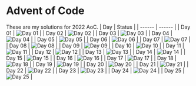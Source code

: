 # Advent of Code

These are my solutions for 2022 AoC.
| Day    | Status |
| ------ | ------ |
| Day 01 | ![Day 01](https://github.com/luschmar/aoc-2022/actions/workflows/day01.yml/badge.svg) |
| Day 02 | ![Day 02](https://github.com/luschmar/aoc-2022/actions/workflows/day02.yml/badge.svg) |
| Day 03 | ![Day 03](https://github.com/luschmar/aoc-2022/actions/workflows/day03.yml/badge.svg) |
| Day 04 | ![Day 04](https://github.com/luschmar/aoc-2022/actions/workflows/day04.yml/badge.svg) |
| Day 05 | ![Day 05](https://github.com/luschmar/aoc-2022/actions/workflows/day05.yml/badge.svg) |
| Day 06 | ![Day 06](https://github.com/luschmar/aoc-2022/actions/workflows/day06.yml/badge.svg) |
| Day 07 | ![Day 07](https://github.com/luschmar/aoc-2022/actions/workflows/day07.yml/badge.svg) |
| Day 08 | ![Day 08](https://github.com/luschmar/aoc-2022/actions/workflows/day08.yml/badge.svg) |
| Day 09 | ![Day 09](https://github.com/luschmar/aoc-2022/actions/workflows/day09.yml/badge.svg) |
| Day 10 | ![Day 10](https://github.com/luschmar/aoc-2022/actions/workflows/day10.yml/badge.svg) |
| Day 11 | ![Day 11](https://github.com/luschmar/aoc-2022/actions/workflows/day11.yml/badge.svg) |
| Day 12 | ![Day 12](https://github.com/luschmar/aoc-2022/actions/workflows/day12.yml/badge.svg) |
| Day 13 | ![Day 13](https://github.com/luschmar/aoc-2022/actions/workflows/day13.yml/badge.svg) |
| Day 14 | ![Day 14](https://github.com/luschmar/aoc-2022/actions/workflows/day14.yml/badge.svg) |
| Day 15 | ![Day 15](https://github.com/luschmar/aoc-2022/actions/workflows/day15.yml/badge.svg) |
| Day 16 | ![Day 16](https://github.com/luschmar/aoc-2022/actions/workflows/day16.yml/badge.svg) |
| Day 17 | ![Day 17](https://github.com/luschmar/aoc-2022/actions/workflows/day17.yml/badge.svg) |
| Day 18 | ![Day 18](https://github.com/luschmar/aoc-2022/actions/workflows/day18.yml/badge.svg) |
| Day 19 | ![Day 19](https://github.com/luschmar/aoc-2022/actions/workflows/day19.yml/badge.svg) |
| Day 20 | ![Day 20](https://github.com/luschmar/aoc-2022/actions/workflows/day20.yml/badge.svg) |
| Day 21 | ![Day 21](https://github.com/luschmar/aoc-2022/actions/workflows/day21.yml/badge.svg) |
| Day 22 | ![Day 22](https://github.com/luschmar/aoc-2022/actions/workflows/day22.yml/badge.svg) |
| Day 23 | ![Day 23](https://github.com/luschmar/aoc-2022/actions/workflows/day23.yml/badge.svg) |
| Day 24 | ![Day 24](https://github.com/luschmar/aoc-2022/actions/workflows/day24.yml/badge.svg) |
| Day 25 | ![Day 25](https://github.com/luschmar/aoc-2022/actions/workflows/day25.yml/badge.svg) |
